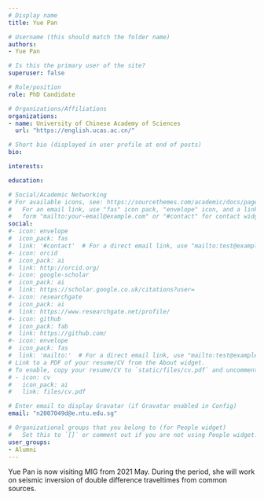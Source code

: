 ```yaml
---
# Display name
title: Yue Pan

# Username (this should match the folder name)
authors:
- Yue Pan

# Is this the primary user of the site?
superuser: false

# Role/position
role: PhD Candidate

# Organizations/Affiliations
organizations:
- name: University of Chinese Academy of Sciences
  url: "https://english.ucas.ac.cn/"

# Short bio (displayed in user profile at end of posts)
bio:

interests:

education:

# Social/Academic Networking
# For available icons, see: https://sourcethemes.com/academic/docs/page-builder/#icons
#   For an email link, use "fas" icon pack, "envelope" icon, and a link in the
#   form "mailto:your-email@example.com" or "#contact" for contact widget.
social:
#- icon: envelope
#  icon_pack: fas
#  link: '#contact'  # For a direct email link, use "mailto:test@example.org".
#- icon: orcid
#  icon_pack: ai
#  link: http://orcid.org/
#- icon: google-scholar
#  icon_pack: ai
#  link: https://scholar.google.co.uk/citations?user=
#- icon: researchgate
#  icon_pack: ai
#  link: https://www.researchgate.net/profile/
#- icon: github
#  icon_pack: fab
#  link: https://github.com/
#- icon: envelope
#  icon_pack: fas
#  link: 'mailto:'  # For a direct email link, use "mailto:test@example.org".
# Link to a PDF of your resume/CV from the About widget.
# To enable, copy your resume/CV to `static/files/cv.pdf` and uncomment the lines below.
# - icon: cv
#   icon_pack: ai
#   link: files/cv.pdf

# Enter email to display Gravatar (if Gravatar enabled in Config)
email: "n2007049d@e.ntu.edu.sg"

# Organizational groups that you belong to (for People widget)
#   Set this to `[]` or comment out if you are not using People widget.
user_groups:
- Alumni
---
```


Yue Pan is now visiting MIG from 2021 May.
During the period, she will work on seismic inversion of double difference traveltimes from common sources.
